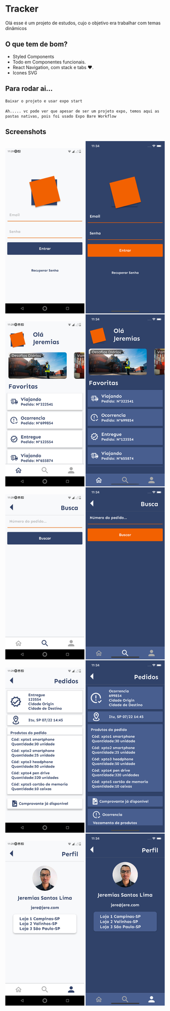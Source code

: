 # Tracker

Olá esse é um projeto de estudos, cujo o objetivo era trabalhar com temas dinâmicos

## O que tem de bom?

- Styled Components
- Todo em Componentes funcionais.
- React Navigation, com stack e tabs ❤️.
- Icones SVG

## Para rodar ai...

    Baixar o projeto e usar expo start

    Ah..... vc pode ver que apesar de ser um projeto expo, temos aqui as pastas nativas, pois foi usado Expo Bare Workflow

## Screenshots

<div>
    <img src="https://github.com/JereLima/tracker/blob/master/src/prints/loginWhite.jpeg" alt="loginWhite" width="250"/>
    <img src="https://github.com/JereLima/tracker/blob/master/src/prints/loginBlack.png" alt="loginBlack" width="250"/>
    <img src="https://github.com/JereLima/tracker/blob/master/src/prints/homeWhite.jpeg" alt="homeWhite" width="250"/>
    <img src="https://github.com/JereLima/tracker/blob/master/src/prints/homeBlack.png" alt="homeBlack" width="250"/>
    <img src="https://github.com/JereLima/tracker/blob/master/src/prints/searchWhite.jpeg" alt="searchWhite" width="250"/>
    <img src="https://github.com/JereLima/tracker/blob/master/src/prints/searchBlack.png" alt="searchBlack" width="250"/>
    <img src="https://github.com/JereLima/tracker/blob/master/src/prints/detailsWhite.jpeg" alt="detailsWhite" width="250"/>
    <img src="https://github.com/JereLima/tracker/blob/master/src/prints/detailsBlack.png" alt="detailsBlack" width="250"/>
    <img src="https://github.com/JereLima/tracker/blob/master/src/prints/profileWhite.jpeg" alt="profileWhite" width="250"/>
    <img src="https://github.com/JereLima/tracker/blob/master/src/prints/profileBlack.png" alt="profileBlack" width="250"/>
</div>
